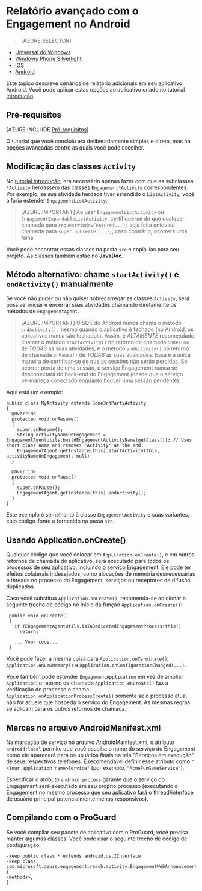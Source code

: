 <properties
	pageTitle="Opções de relatório avançado para o SDK do Azure Mobile Engagement para Android"
	description="Descreve como fazer relatórios avançados para capturar a análise do SDK do Azure Mobile Engagement para Android"
	services="mobile-engagement"
	documentationCenter="mobile"
	authors="piyushjo"
	manager="erikre"
	editor="" />

<tags
	ms.service="mobile-engagement"
	ms.workload="mobile"
	ms.tgt_pltfrm="mobile-android"
	ms.devlang="Java"
	ms.topic="article"
	ms.date="08/10/2016"
	ms.author="piyushjo;ricksal" />

# Relatório avançado com o Engagement no Android

> [AZURE.SELECTOR]
- [Universal do Windows](mobile-engagement-windows-store-integrate-engagement.md)
- [Windows Phone Silverlight](mobile-engagement-windows-phone-integrate-engagement.md)
- [iOS](mobile-engagement-ios-integrate-engagement.md)
- [Android](mobile-engagement-android-advanced-reporting.md)

Este tópico descreve cenários de relatório adicionais em seu aplicativo Android. Você pode aplicar estas opções ao aplicativo criado no tutorial [Introdução](mobile-engagement-android-get-started.md).

## Pré-requisitos

[AZURE.INCLUDE [Pré-requisitos](../../includes/mobile-engagement-android-prereqs.md)]

O tutorial que você concluiu era deliberadamente simples e direto, mas há opções avançadas dentre as quais você pode escolher.

## Modificação das classes `Activity`

No [tutorial Introdução](mobile-engagement-android-get-started.md), era necessário apenas fazer com que as subclasses `*Activity` herdassem das classes `Engagement*Activity` correspondentes. Por exemplo, se sua atividade herdada tiver estendido o `ListActivity`, você a faria estender `EngagementListActivity`.

> [AZURE.IMPORTANT] Ao usar `EngagementListActivity` ou `EngagementExpandableListActivity`, certifique-se de que qualquer chamada para `requestWindowFeature(...);` seja feita antes da chamada para `super.onCreate(...);`, caso contrário, ocorrerá uma falha.

Você pode encontrar essas classes na pasta `src` e copiá-las para seu projeto. As classes também estão no **JavaDoc**.

## Método alternativo: chame `startActivity()` e `endActivity()` manualmente

Se você não puder ou não quiser sobrecarregar as classes `Activity`, será possível iniciar e encerrar suas atividades chamando diretamente os métodos de `EngagementAgent`.

> [AZURE.IMPORTANT] O SDK do Android nunca chama o método `endActivity()`, mesmo quando o aplicativo é fechado (no Android, os aplicativos nunca são fechados). Assim, é *ALTAMENTE* recomendado chamar o método `startActivity()` no retorno de chamada `onResume` de *TODAS* as suas atividades, e o método `endActivity()` no retorno de chamada `onPause()` de *TODAS* as suas atividades. Essa é a única maneira de certificar-se de que as sessões não serão perdidas. Se ocorrer perda de uma sessão, o serviço Engagement nunca se desconectará do back-end do Engagement (desde que o serviço permaneça conectado enquanto houver uma sessão pendente).

Aqui está um exemplo:

	public class MyActivity extends Some3rdPartyActivity
	{
	  @Override
	  protected void onResume()
	  {
	    super.onResume();
	    String activityNameOnEngagement = EngagementAgentUtils.buildEngagementActivityName(getClass()); // Uses short class name and removes "Activity" at the end.
	    EngagementAgent.getInstance(this).startActivity(this, activityNameOnEngagement, null);
	  }

	  @Override
	  protected void onPause()
	  {
	    super.onPause();
	    EngagementAgent.getInstance(this).endActivity();
	  }
	}

Este exemplo é semelhante à classe `EngagementActivity` e suas variantes, cujo código-fonte é fornecido na pasta `src`.

## Usando Application.onCreate()

Qualquer código que você colocar em `Application.onCreate()`, e em outros retornos de chamada do aplicativo, será executado para todos os processos de seu aplicativo, incluindo o serviço Engagement. Ele pode ter efeitos colaterais indesejados, como alocações de memória desnecessárias e threads no processo do Engagement, serviços ou receptores de difusão duplicados.

Caso você substitua `Application.onCreate()`, recomenda-se adicionar o seguinte trecho de código no início da função `Application.onCreate()`:

	 public void onCreate()
	 {
	   if (EngagementAgentUtils.isInDedicatedEngagementProcess(this))
	     return;

	   ... Your code...
	 }

Você pode fazer a mesma coisa para `Application.onTerminate()`, `Application.onLowMemory()` e `Application.onConfigurationChanged(...)`.

Você também pode estender `EngagementApplication` em vez de ampliar `Application`: o retorno de chamada `Application.onCreate()` faz a verificação do processo e chama `Application.onApplicationProcessCreate()` somente se o processo atual não for aquele que hospeda o serviço do Engagement. As mesmas regras se aplicam para os outros retornos de chamada.

## Marcas no arquivo AndroidManifest.xml

Na marcação de serviço no arquivo AndroidManifest.xml, o atributo `android:label` permite que você escolha o nome do serviço do Engagement como ele aparecerá para os usuários finais na tela "Serviços em execução" de seus respectivos telefones. É recomendável definir esse atributo como `"<Your application name>Service"` (por exemplo, `"AcmeFunGameService"`).

Especificar o atributo `android:process` garante que o serviço do Engagement será executado em seu próprio processo (executando o Engagement no mesmo processo que seu aplicativo fará o thread/interface de usuário principal potencialmente menos responsivos).

## Compilando com o ProGuard

Se você compilar seu pacote de aplicativo com o ProGuard, você precisa manter algumas classes. Você pode usar o seguinte trecho de código de configuração:

	-keep public class * extends android.os.IInterface
	-keep class com.microsoft.azure.engagement.reach.activity.EngagementWebAnnouncementActivity$EngagementReachContentJS {
	<methods>;
 	}

<!---HONumber=AcomDC_0817_2016-->